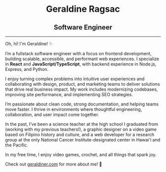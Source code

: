 <h1 style="text-align:center;">Geraldine Ragsac</h1>
<h2 style="text-align:center;">Software Engineer</h2>

<hr />
Oh, hi! I'm Geraldine! ✨

I’m a fullstack software engineer with a focus on frontend development, building scalable, accessible, and performant web experiences. I specialize in **React** and **JavaScript/TypeScript**, with backend experience in Node.js, Express, and Python.

I enjoy turning complex problems into intuitive user experiences and collaborating with design, product, and marketing teams to deliver solutions that drive real business impact. My work includes modernizing codebases, improving site performance, and implementing SEO strategies.

I’m passionate about clean code, strong documentation, and helping teams move faster. I thrive in environments where thoughtful engineering, collaboration, and user impact come together.

In the past, I’ve been a science teacher at the high school I graduated from (working with my previous teachers!), a graphic designer on a video game based on Filipino history and culture, and a web developer for a research group at the only National Cancer Institute-designated center in Hawai'i and the Pacific.

In my free time, I enjoy video games, crochet, and all things that spark joy.

Check out <a href="https://geraldiner.com" target="_blank" rel="noopener noreferrer">geraldiner.com</a> for more about me! 💖
